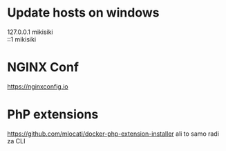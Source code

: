 # Update hosts on windows

127.0.0.1 mikisiki	
::1	mikisiki

# NGINX Conf
https://nginxconfig.io

# PhP extensions
https://github.com/mlocati/docker-php-extension-installer ali to samo radi za CLI
